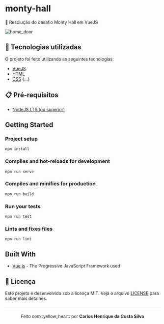 # monty-hall
🚪 Resolução do desafio Monty Hall em VueJS

![home_door](https://user-images.githubusercontent.com/26313761/46743107-57708800-cc76-11e8-99bf-c09af2ff53d9.png)

## :rocket: Tecnologias utilizadas 

O projeto foi feito utilizando as seguintes tecnologias:

- [VueJS](https://vuejs.org/)
- [HTML](https://www.w3schools.com/html/)
- [CSS](https://www.w3schools.com/css/)
{...}

## :clipboard: Pré-requisitos

- [NodeJS LTS (ou superior)](https://nodejs.org/en/)

## Getting Started

### Project setup
```
npm install
```

### Compiles and hot-reloads for development
```
npm run serve
```

### Compiles and minifies for production
```
npm run build
```

### Run your tests
```
npm run test
```

### Lints and fixes files
```
npm run lint
```
## Built With

* [Vue.js](https://vuejs.org/) - The Progressive JavaScript Framework used

## :page_facing_up: Licença 
Este projeto é desenvolvido sob a licença MIT. Veja o arquivo [LICENSE](LICENSE.md) para saber mais detalhes.

<p align="center" style="margin-top: 20px; border-top: 1px solid #eee; padding-top: 20px;">Feito com :yellow_heart: por <strong> Carlos Henrique da Costa Silva </strong> </p>

